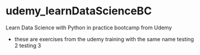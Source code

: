 # udemy_learnDataScienceBC
Learn Data Science with Python in practice bootcamp from Udemy

- these are exercises from the udemy training with the same name
testing 2 
testing 3